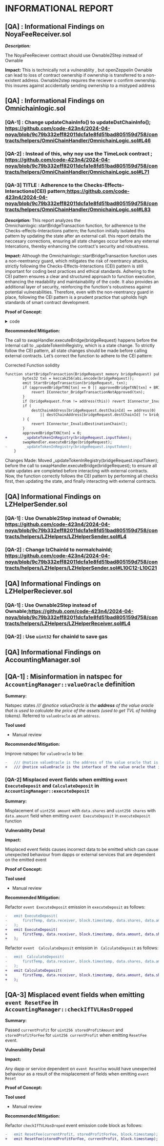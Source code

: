 
# INFORMATIONAL REPORT

## [QA] : Informational Findings on NoyaFeeReceiver.sol

***Description:***

The NoyaFeeReciever contract should use Ownable2Step instead of Ownable

**Impact:**
This is technically not a vulnerablity , but openZeppelin Ownable can lead to loss of contract ownership if ownership is transferred to a non-existent address. Ownable2step requires the reciever o confirm ownership. this insures against accidentally sending ownership to a mistyped address 

## [QA] : Informational Findings on Omnichainlogic.sol
### [QA-1] : Change updateChainInfo() to updateDstChainInfo(); https://github.com/code-423n4/2024-04-noya/blob/9c79b332eff82011dcfa1e8fd51bad805159d758/contracts/helpers/OmniChainHandler/OmnichainLogic.sol#L46
### [QA-2] : Instead of this, why noy use the TimeLock contract ; https://github.com/code-423n4/2024-04-noya/blob/9c79b332eff82011dcfa1e8fd51bad805159d758/contracts/helpers/OmniChainHandler/OmnichainLogic.sol#L71
### [QA-3] TITLE : Adherence to the Checks-Effects-Interactions(CEI) pattern;https://github.com/code-423n4/2024-04-noya/blob/9c79b332eff82011dcfa1e8fd51bad805159d758/contracts/helpers/OmniChainHandler/OmnichainLogic.sol#L83

***Description:***
This report analyzes the Omnichainlogic::startBridgeTransaction function, for adherence to the Checks-effects-Interactions pattern; the function initially isolated this pattern by updating the state after an external call. this report details the neccesary corrections, ensuring all state changes occur before any external Intercations, thereby enhancing the contract's security and robustness.

**Impact:**
Although the Omnichainlogic::startBridgeTransaction function uses a non-reentrancy guard, which mitigates the risk of reentrancy attacks, strictly following the Checks-Effects-Interactions (CEI) pattern is still important for coding best practices and ethical standards. Adhering to the CEI pattern ensures a clear and structured approach to function execution, enhancing the readability and maintainability of the code. It also provides an additional layer of security, reinforcing the function's robustness against potential vulnerabilities. Therefore, even with the non-reentrancy guard in place, following the CEI pattern is a prudent practice that upholds high standards of smart contract development.

**Proof of Concept:**

<details>
<summary>code</summary>

```javascript
function startBridgeTransaction(BridgeRequest memory bridgeRequest) public onlyManager nonReentrant {
        bytes32 txn = keccak256(abi.encode(bridgeRequest));
        emit StartBridgeTransaction(bridgeRequest, txn);
        if (approvedBridgeTXN[txn] == 0 || approvedBridgeTXN[txn] + BRIDGE_TXN_WAITING_TIME > block.timestamp) {
            revert IConnector_BridgeTransactionNotApproved(txn);
        }
        if (bridgeRequest.from != address(this)) revert IConnector_InvalidInput();
        if (
            destChainAddress[bridgeRequest.destChainId] == address(0)
                || destChainAddress[bridgeRequest.destChainId] != bridgeRequest.receiverAddress
        ) {
            revert IConnector_InvalidDestinationChain();
        }
        approvedBridgeTXN[txn] = 0;
        swapHandler.executeBridge(bridgeRequest);
      @>  _updateTokenInRegistry(bridgeRequest.inputToken);
    }
```
</details>

**Recommended Mitigation:**

The call to swapHandler.executeBridge(bridgeRequest) happens before the internal call to _updateTokenInRegistry, which is a state change.
To strictly follow the CEI pattern, all state changes should be made before calling external contracts. Let’s correct the function to adhere to the CEI pattern:

Corrected Function
solidity

```diff
function startBridgeTransaction(BridgeRequest memory bridgeRequest) public onlyManager nonReentrant {
        bytes32 txn = keccak256(abi.encode(bridgeRequest));
        emit StartBridgeTransaction(bridgeRequest, txn);
        if (approvedBridgeTXN[txn] == 0 || approvedBridgeTXN[txn] + BRIDGE_TXN_WAITING_TIME > block.timestamp) {
            revert IConnector_BridgeTransactionNotApproved(txn);
        }
        if (bridgeRequest.from != address(this)) revert IConnector_InvalidInput();
        if (
            destChainAddress[bridgeRequest.destChainId] == address(0)
                || destChainAddress[bridgeRequest.destChainId] != bridgeRequest.receiverAddress
        ) {
            revert IConnector_InvalidDestinationChain();
        }
        approvedBridgeTXN[txn] = 0;
+        _updateTokenInRegistry(bridgeRequest.inputToken);
        swapHandler.executeBridge(bridgeRequest);
-        _updateTokenInRegistry(bridgeRequest.inputToken);
    }
```
Changes Made:
Moved _updateTokenInRegistry(bridgeRequest.inputToken); before the call to swapHandler.executeBridge(bridgeRequest); to ensure all state updates are completed before interacting with external contracts.
Now, the function correctly follows the CEI pattern by performing all checks first, then updating the state, and finally interacting with external contracts.


## [QA] Informational Findings on LZHelperSender.sol

### [QA-1] : Use Ownable2Step instead of Ownable; https://github.com/code-423n4/2024-04-noya/blob/9c79b332eff82011dcfa1e8fd51bad805159d758/contracts/helpers/LZHelpers/LZHelperSender.sol#L4
### [QA-2] : Change lzChainId to normalchainId; https://github.com/code-423n4/2024-04-noya/blob/9c79b332eff82011dcfa1e8fd51bad805159d758/contracts/helpers/LZHelpers/LZHelperSender.sol#L10C12-L10C21


## [QA] Informational Findings on LZHelperReciever.sol

### [QA-1] : Use Ownable2Step instead of Ownable;https://github.com/code-423n4/2024-04-noya/blob/9c79b332eff82011dcfa1e8fd51bad805159d758/contracts/helpers/LZHelpers/LZHelperReceiver.sol#L4
### [QA-2] : Use `uint32` for chainId to save gas

## [QA] Informational Findings on AccountingManager.sol
## [QA-1] : Misinformation in natspec for `AccountingManager::valueOracle` definition
**Summary:**

Natspec states _/// @notice valueOracle is the **address** of the value oracle that is used to calculate the price of the assets (used to get TVL of holding tokens)_. Referred to `valueOracle` as an `address`.


**Tool used**

- Manual review

**Recommended Mitigation:**

Improve natspec for `valueOracle` to be:

```diff
-   /// @notice valueOracle is the address of the value oracle that is used to calculate the price of the assets (used to get TVL of holding tokens)
+   /// @notice valueOracle is the interface of the value oracle that is used to calculate the price of the assets (used to get TVL of holding tokens)
```

### [QA-2] Misplaced event fields when emitting `event ExecuteDeposit` and `CalculateDeposit` in `AccountingManager::executeDeposit`

**Summary:**

Misplacement of `uint256 amount` with `data.shares` and `uint256 shares` with `data.amount` field when emitting `event ExecuteDeposit` in `executeDeposit` function

**Vulnerability Detail**

**Impact:**

Misplaced event fields causes incorrect data to be emitted which can cause unexpected behaviour from dapps or external services that are dependent on the emitted event

**Proof of Concept:**

**Tool used**

- Manual review

**Recommended Mitigation:**

Refactor `event ExecuteDeposit` emission in `executeDeposit` as follows:

```diff
-   emit ExecuteDeposit(
-       firstTemp, data.receiver, block.timestamp, data.shares, data.amount, data.shares * 1e18 / data.amount
-   );
+   emit ExecuteDeposit(
+       firstTemp, data.receiver, block.timestamp, data.amount, data.shares, data.shares * 1e18 / data.amount
+   );
```

Refactor `event  CalculateDeposit` emission in ` CalculateDeposit` as follows:

```diff
-   emit  CalculateDeposit(
-       firstTemp, data.receiver, block.timestamp, data.shares, data.amount, data.shares * 1e18 / data.amount
-   );
+   emit CalculateDeposit(
+       firstTemp, data.receiver, block.timestamp, data.amount, data.shares, data.shares * 1e18 / data.amount
+   );
```

## [QA-3] Misplaced event fields when emitting `event ResetFee` in `AccountingManager::checkIfTVLHasDropped`

**Summary:**

Passed `currentProfit` for `uint256 storedProfitAmount` and `storedProfitForFee` for `uint256 currentProfit` when emitting `ResetFee` event.

**Vulnerability Detail**

**Impact:**

Any dapp or service dependent on `event ResetFee` would have unexpected behaviour as a result of the misplacement of fields when emitting `event Reset`

**Proof of Concept:**

**Tool used**

- Manual review

**Recommended Mitigation:**

Refactor `checkIfTVLHasDroped` event emission code block as follows:

```diff
-   emit ResetFee(currentProfit, storedProfitForFee, block.timestamp);
+   emit ResetFee(storedProfitForFee, currentProfit, block.timestamp);
```